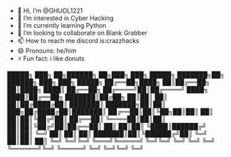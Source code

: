 - 👋 Hi, I’m @GHUOL1221
- 👀 I’m interested in Cyber Hacking
- 🌱 I’m currently learning Python
- 💞️ I’m looking to collaborate on Blank Grabber
- 📫 How to reach me discord is:crazzhacks
- 😄 Pronouns: he/him
- ⚡ Fun fact: i like donuts

 █████╗ ███╗   ██╗██████╗     ██╗███╗   ███╗     █████╗     ███████╗██╗ ██████╗ ███╗   ███╗ █████╗ 
██╔══██╗████╗  ██║██╔══██╗    ██║████╗ ████║    ██╔══██╗    ██╔════╝██║██╔════╝ ████╗ ████║██╔══██╗
███████║██╔██╗ ██║██║  ██║    ██║██╔████╔██║    ███████║    ███████╗██║██║  ███╗██╔████╔██║███████║
██╔══██║██║╚██╗██║██║  ██║    ██║██║╚██╔╝██║    ██╔══██║    ╚════██║██║██║   ██║██║╚██╔╝██║██╔══██║
██║  ██║██║ ╚████║██████╔╝    ██║██║ ╚═╝ ██║    ██║  ██║    ███████║██║╚██████╔╝██║ ╚═╝ ██║██║  ██║
╚═╝  ╚═╝╚═╝  ╚═══╝╚═════╝     ╚═╝╚═╝     ╚═╝    ╚═╝  ╚═╝    ╚══════╝╚═╝ ╚═════╝ ╚═╝     ╚═╝╚═╝  ╚═╝
